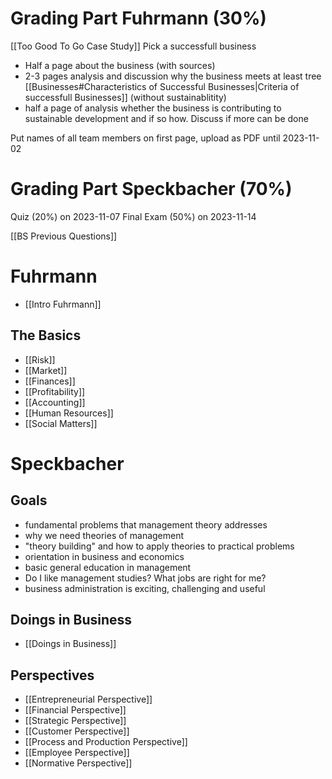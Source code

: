 # Grading Part Fuhrmann (30%)
[[Too Good To Go Case Study]] 
Pick a successfull business

- Half a page about the business (with sources)
- 2-3 pages analysis and discussion why the business meets at least tree [[Businesses#Characteristics of Successful Businesses|Criteria of successfull Businesses]] (without sustainablitity)
- half a page of analysis whether the business is contributing to sustainable development and if so how. Discuss if more can be done

Put names of all team members on first page,
upload as PDF until 2023-11-02

# Grading Part Speckbacher (70%)
Quiz (20%) on 2023-11-07
Final Exam (50%) on 2023-11-14

[[BS Previous Questions]]
# Fuhrmann
- [[Intro Fuhrmann]]
## The Basics
- [[Risk]]
- [[Market]]
- [[Finances]]
- [[Profitability]]
- [[Accounting]]
- [[Human Resources]]
- [[Social Matters]]
# Speckbacher
## Goals
- fundamental problems that management theory addresses
- why we need theories of management
- "theory building" and how to apply theories to practical problems
- orientation in business and economics
- basic general education in management
- Do I like management studies? What jobs are right for me?
- business administration is exciting, challenging and useful
## Doings in Business
- [[Doings in Business]]
## Perspectives
- [[Entrepreneurial Perspective]]
- [[Financial Perspective]]
- [[Strategic Perspective]]
- [[Customer Perspective]]
- [[Process and Production Perspective]]
- [[Employee Perspective]]
- [[Normative Perspective]]
